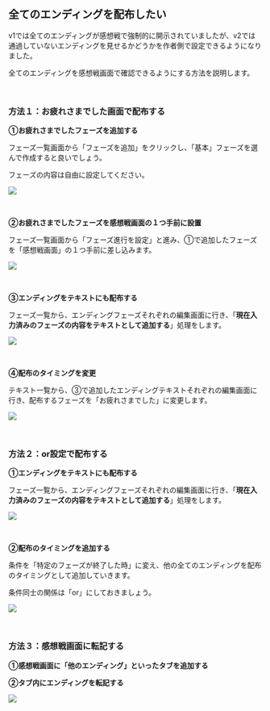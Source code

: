 ## 全てのエンディングを配布したい

v1では全てのエンディングが感想戦で強制的に開示されていましたが、v2では通過していないエンディングを見せるかどうかを作者側で設定できるようになりました。

全てのエンディングを感想戦画面で確認できるようにする方法を説明します。

<br>

### 方法１：お疲れさまでした画面で配布する

**①お疲れさまでしたフェーズを追加する**

フェーズ一覧画面から「フェーズを追加」をクリックし、「基本」フェーズを選んで作成すると良いでしょう。

フェーズの内容は自由に設定してください。

![](../../images/end1.png)

<br>

**②お疲れさまでしたフェーズを感想戦画面の１つ手前に設置**

フェーズ一覧画面から「フェーズ進行を設定」と進み、①で追加したフェーズを「感想戦画面」の１つ手前に差し込みます。

![](../../images/end2.png)

<br>

**③エンディングをテキストにも配布する**

フェーズ一覧から、エンディングフェーズそれぞれの編集画面に行き、「**現在入力済みのフェーズの内容をテキストとして追加する**」処理をします。

![](../../images/end3.png)

<br>

**④配布のタイミングを変更**

テキスト一覧から、③で追加したエンディングテキストそれぞれの編集画面に行き、配布するフェーズを「お疲れさまでした」に変更します。

![](../../images/end4.png)

<br>

### 方法２：or設定で配布する

**①エンディングをテキストにも配布する**

フェーズ一覧から、エンディングフェーズそれぞれの編集画面に行き、「**現在入力済みのフェーズの内容をテキストとして追加する**」処理をします。

![](../../images/end3.png)

<br>

**②配布のタイミングを追加する**

条件を「特定のフェーズが終了した時」に変え、他の全てのエンディングを配布のタイミングとして追加していきます。

条件同士の関係は「or」にしておきましょう。

![](../../images/end6.png)

<br>

### 方法３：感想戦画面に転記する

**①感想戦画面に「他のエンディング」といったタブを追加する**

**②タブ内にエンディングを転記する**

![](../../images/end5.png)

